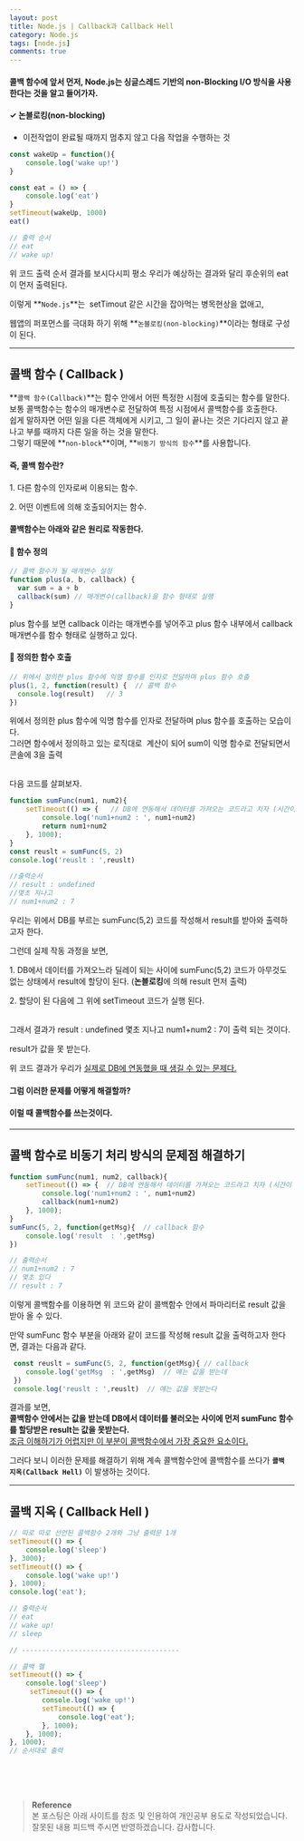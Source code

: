 ```yaml
---
layout: post
title: Node.js | Callback과 Callback Hell
category: Node.js
tags: [node.js]
comments: true
---
```

#### 콜백 함수에 앞서 먼저, Node.js는 싱글스레드 기반의 non-Blocking I/O 방식을 사용한다는 것을 알고 들어가자.

#### ✓ 논블로킹(non-blocking)

-   이전작업이 완료될 때까지 멈추지 않고 다음 작업을 수행하는 것

```javascript
const wakeUp = function(){
	console.log('wake up!')
}

const eat = () => {
	console.log('eat')
}
setTimeout(wakeUp, 1000)
eat()

// 출력 순서
// eat
// wake up!
```

위 코드 출력 순서 결과를 보시다시피 평소 우리가 예상하는 결과와 달리 후순위의 eat이 먼저 출력된다.

이렇게 **`Node.js`**는  setTimout 같은 시간을 잡아먹는 병목현상을 없애고,

웹앱의 퍼포먼스를 극대화 하기 위해 **`논블로킹(non-blocking)`**이라는 형태로 구성이 된다. 

---

## 콜백 함수 ( Callback )

**`콜백 함수(Callback)`**는 함수 안에서 어떤 특정한 시점에 호출되는 함수를 말한다.   
보통 콜백함수는 함수의 매개변수로 전달하여 특정 시점에서 콜백함수를 호출한다.   
쉽게 말하자면 어떤 일을 다른 객체에게 시키고, 그 일이 끝나는 것은 기다리지 않고 끝나고 부를 때까지 다른 일을 하는 것을 말한다.   
그렇기 때문에 **`non-block`**이며, **`비동기 방식의 함수`**를 사용합니다.

#### 즉, 콜백 함수란?

1\. 다른 함수의 인자로써 이용되는 함수.

2\. 어떤 이벤트에 의해 호출되어지는 함수.

#### 콜백함수는 아래와 같은 원리로 작동한다.

#### 📌 함수 정의

```javascript
// 콜백 함수가 될 매개변수 설정
function plus(a, b, callback) {  
  var sum = a + b
  callback(sum) // 매개변수(callback)을 함수 형태로 실행
}
```
plus 함수를 보면 callback 이라는 매개변수를 넣어주고 plus 함수 내부에서 callback 매개변수를 함수 형태로 실행하고 있다.

#### 📌 정의한 함수 호출

```javascript
// 위에서 정의한 plus 함수에 익명 함수를 인자로 전달하며 plus 함수 호출
plus(1, 2, function(result) {  // 콜백 함수 
  console.log(result)   // 3
})
```
위에서 정의한 plus 함수에 익명 함수를 인자로 전달하며 plus 함수를 호출하는 모습이다.   
그러면 함수에서 정의하고 있는 로직대로  계산이 되어 sum이 익명 함수로 전달되면서 콘솔에 3을 출력

<br>
다음 코드를 살펴보자.

```javascript
function sumFunc(num1, num2){    
    setTimeout(() => {   // DB에 연동해서 데이터를 가져오는 코드라고 치자 (시간이 좀 걸리는 설정)
        console.log('num1+num2 : ', num1+num2)
        return num1+num2
    }, 1000);
}
const reuslt = sumFunc(5, 2)
console.log('reuslt : ',reuslt)

//출력순서
// result : undefined 
//몇초 지나고 
// num1+num2 : 7
```

우리는 위에서 DB를 부르는 sumFunc(5,2) 코드를 작성해서 result를 받아와 출력하고자 한다.

그런데 실제 작동 과정을 보면,

1\. DB에서 데이터를 가져오느라 딜레이 되는 사이에 sumFunc(5,2) 코드가 아무것도 없는 상태에서 result에 할당이 된다. (**논블로킹**에 의해 result 먼저 출력)

2\. 할당이 된 다음에 그 위에 setTimeout 코드가 실행 된다.

<br>
그래서 결과가 result : undefined 몇초 지나고 num1+num2 : 7이 출력 되는 것이다.

result가 값을 못 받는다.

위 코드 결과가 우리가 <u>실제로 DB에 연동했을 때 생길 수 있는 문제다.</u>

#### 그럼 이러한 문제를 어떻게 해결할까?
#### 이럴 때 콜백함수를 쓰는것이다.

---

## 콜백 함수로 비동기 처리 방식의 문제점 해결하기

```javascript
function sumFunc(num1, num2, callback){    
    setTimeout(() => {  // DB에 연동해서 데이터를 가져오는 코드라고 치자 (시간이 좀 걸리는 설정)
        console.log('num1+num2 : ', num1+num2)
        callback(num1+num2)
    }, 1000);
}
sumFunc(5, 2, function(getMsg){  // callback 함수
    console.log('result  : ',getMsg)
})

// 출력순서
// num1+num2 : 7
// 몇초 있다
// result : 7
```
이렇게 콜백함수를 이용하면 위 코드와 같이 콜백함수 안에서 파마리터로 result 값을 받아 올 수 있다.

만약 sumFunc 함수 부분을 아래와 같이 코드를 작성해 result 값을 출력하고자 한다면, 결과는 다음과 같다.
```javascript
 const reuslt = sumFunc(5, 2, function(getMsg){ // callback
    console.log('getMsg  : ',getMsg)  // 얘는 값을 받는데
 })
 console.log('reuslt : ',reuslt)  // 얘는 값을 못받는다
```

결과를 보면,   
**콜백함수 안에서는 값을 받는데 DB에서 데이터를 불러오는 사이에 먼저 sumFunc 함수를 할당받은 result는 값을 못받는다.**   
<u>조금 이해하기가 어렵지만 이 부분이 콜백함수에서 가장 중요한 요소이다.</u>

그러다 보니 이러한 문제를 해결하기 위해 계속 콜백함수안에 콜백함수를 쓰다가 **`콜백 지옥(Callback Hell)`** 이 발생하는 것이다.

---

## 콜백 지옥 ( Callback Hell )
```javascript
// 따로 따로 선언된 콜백함수 2개와 그냥 출력문 1개
setTimeout(() => {
    console.log('sleep')
}, 3000);
setTimeout(() => {
    console.log('wake up!')
}, 1000);
console.log('eat');

// 출력순서
// eat
// wake up!
// sleep

// ---------------------------------------

// 콜백 헬
setTimeout(() => {
    console.log('sleep')
     setTimeout(() => {
        console.log('wake up!')        
        setTimeout(() => {            
            console.log('eat');
        }, 1000);    
    }, 1000);    
}, 1000);
// 순서대로 출력
```

<br>
<br>
<br>

>**Reference**   
본 포스팅은 아래 사이트를 참조 및 인용하여 개인공부 용도로 작성되었습니다.   
잘못된 내용 피드백 주시면 반영하겠습니다. 감사합니다.   
[]()